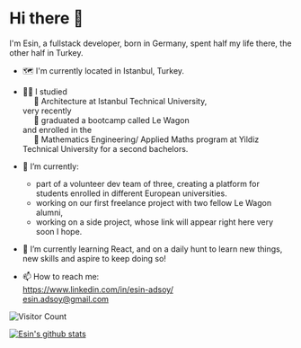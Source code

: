 # Hi there 👋


I'm Esin, a fullstack developer, born in Germany, spent half my life there, the other half in Turkey. 
- :world_map: I'm currently located in Istanbul, Turkey. 
- :woman_student: I studied\
  &nbsp;&nbsp;&nbsp;&nbsp; :closed_book: Architecture  at Istanbul Technical University,\
  very recently\
  &nbsp;&nbsp;&nbsp;&nbsp; :bus: graduated a bootcamp called Le Wagon \
  and enrolled in the\
  &nbsp;&nbsp;&nbsp;&nbsp; :open_book: Mathematics Engineering/ Applied Maths program at Yildiz Technical University for a second bachelors.
  
- 🔭 I’m currently:
    - part of a volunteer dev team of three, creating a platform for students enrolled in different European universities.
    - working on our first freelance project with two fellow Le Wagon alumni,
    - working on a side project, whose link will appear right here very soon I hope.
- 🌱 I’m currently learning React, and on a daily hunt to learn new things, new skills and aspire to keep doing so!
- 📫 How to reach me:\
  https://www.linkedin.com/in/esin-adsoy/ \
  esin.adsoy@gmail.com



![Visitor Count](https://profile-counter.glitch.me/eadsoy/count.svg)
<!--- ![Visitors](https://visitor-badge.glitch.me/badge?page_id=eadsoy.visitor-badge) -->

[![Esin's github stats](https://github-readme-stats.vercel.app/api?username=eadsoy&hide=stars,prs,issues,contribs)](https://github.com/eadsoy/github-readme-stats)





